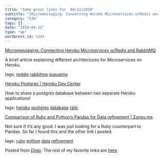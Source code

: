```yaml
---
title: "Some great links for  04/12/2018"
subtitle: "[Micromessaging: Connecting Heroku Microservices w/Redis and RabbitMQ](https://blog.carbonfive.com/2..."
category: "538"
tags: []
date: "2018-04-12"
type: "wp"
wordpress_id: 2194
---
```

[Micromessaging: Connecting Heroku Microservices w/Redis and RabbitMQ](https://blog.carbonfive.com/2014/04/28/micromessaging-connecting-heroku-microservices-wredis-and-rabbitmq/) 

A brief article explaining different architectures for Microservices on Heroku.

 tags: [reddis](https://www.diigo.com/user/pitosalas/reddis) [rabbitmq](https://www.diigo.com/user/pitosalas/rabbitmq) [queueing](https://www.diigo.com/user/pitosalas/queueing)

 [Heroku Postgres | Heroku Dev Center](https://devcenter.heroku.com/articles/heroku-postgresql) 

How to share a postgres database between two separate Heroku applications!

 tags: [heroku](https://www.diigo.com/user/pitosalas/heroku) [postgres](https://www.diigo.com/user/pitosalas/postgres) [database](https://www.diigo.com/user/pitosalas/database) [rails](https://www.diigo.com/user/pitosalas/rails)

 [Comparison of Ruby and Python’s Pandas for Data refinement | Zonov.me](http://zonov.me/comparison-of-ruby-and-pythons-pandas-for-data-refinement/) 

Not sure if it’s any good. I was just looking for a Ruby counterpart to Pandas. So far I found this and the other link I posted.

 tags: [ruby](https://www.diigo.com/user/pitosalas/ruby) [python](https://www.diigo.com/user/pitosalas/python) [data](https://www.diigo.com/user/pitosalas/data) [refinement](https://www.diigo.com/user/pitosalas/refinement)

Posted from [Diigo](https://www.diigo.com). The rest of my favorite links are [here](https://www.diigo.com/user/pitosalas).